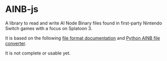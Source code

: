 # AINB-js
A library to read and write AI Node Binary files found in first-party Nintendo Switch games with a focus on Splatoon 3.

It is based on the following [file format documentation](https://epd.zeldamods.org/wiki/AINB) and [Python AINB file converter](https://github.com/dt-12345/ainb).

It is not complete or usable yet.
